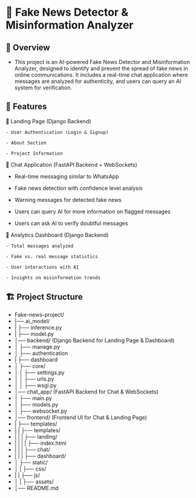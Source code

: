 # 📰 Fake News Detector & Misinformation Analyzer

## 📌 Overview

- This project is an AI-powered Fake News Detector and Misinformation Analyzer, designed to identify and prevent the spread of fake news in online communications. It includes a real-time chat application where messages are analyzed for authenticity, and users can query an AI system for verification.

## 🚀 Features

🔹 Landing Page (Django Backend)

    - User Authentication (Login & Signup)

    - About Section

    - Project Information

🔹 Chat Application (FastAPI Backend + WebSockets)

- Real-time messaging similar to WhatsApp

- Fake news detection with confidence level analysis

- Warning messages for detected fake news

- Users can query AI for more information on flagged messages

- Users can ask AI to verify doubtful messages

🔹 Analytics Dashboard (Django Backend)

    - Total messages analyzed

    - Fake vs. real message statistics

    - User interactions with AI

    - Insights on misinformation trends

## 🏗️ Project Structure

- Fake-news-project/
- |── ai_model/
- | ├── inference.py
- | ├── model.py
- │── backend/ (Django Backend for Landing Page & Dashboard)
- │ ├── manage.py
- │ ├── authentication
- | ├── dashboard
- │ ├── core/
- │ │ ├── settings.py
- │ │ ├── urls.py
- │ │ ├── wsgi.py
- │── chat_app/ (FastAPI Backend for Chat & WebSockets)
- │ ├── main.py
- │ ├── models.py
- │ ├── websocket.py
- │── frontend/ (Frontend UI for Chat & Landing Page)
- | ├── templates/
- | | ├── templates/
- | | | ├── landing/
- | | | | ├── index.html
- | | | ├── chat/
- | | | ├── dashboard/
- │ ├── static/
- │ | ├── css/
- | | ├── js/
- │ | ├── assets/
- │── README.md
